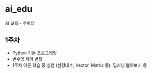 # ai_edu
AI 교육 - 주피터

## 1주차
- Python 기본 프로그래밍
- 변수명 제어 반복 
- 1주차 이론 학습 중 실험 (선형대수, Vector, Matrix 등), 딥러닝 뽑아보기 등
  